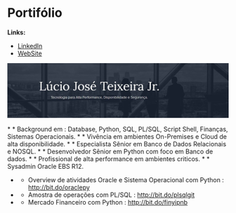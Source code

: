 # Portifólio

**Links:**
* [LinkedIn](https://www.linkedin.com/in/lucio-jos%C3%A9-teixeira-jr-%D7%91%D7%A2%D7%96%D7%A8%D7%AA-%D7%94%D7%A9%D7%9D-9a187815b/)
* [WebSite](https://pythondba-tech.webnode.com/)

<p align="Left">
<img src='https://github.com/luciotravassos/Portifolio/blob/main/ti.jpg'>
 </p>
* * Background em : Database, Python, SQL, PL/SQL, Script Shell, Finanças, Sistemas Operacionais.
* * Vivência em ambientes On-Premises e Cloud de alta disponibilidade.
* * Especialista Sênior em Banco de Dados Relacionais e NOSQL.
* * Desenvolvedor Sênior em Python com foco em Banco de dados.
* * Profissional de alta performance em ambientes criticos.
* * Sysadmin Oracle EBS R12.



* * Overview de atividades Oracle e Sistema Operacional com Python : http://bit.do/oraclepy
* * Amostra de operações com PL/SQL : http://bit.do/plsqlgit
* * Mercado Financeiro com Python : http://bit.do/finyipnb
